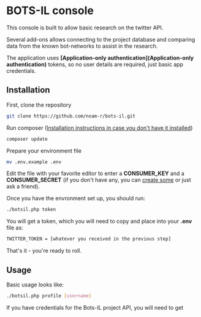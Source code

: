 # BOTS-IL console

This console is built to allow basic research on the twitter API. 

Several add-ons allows connecting to the project database and comparing data from the known bot-networks to assist in the research.

The application uses **[Application-only authentication](Application-only authentication)** tokens, so no user details are required, just basic app credentials.

## Installation

First, clone the repository
```bash
git clone https://github.com/noam-r/bots-il.git
``` 
Run composer ([Installation instructions in case you don't have it installed](https://getcomposer.org/doc/00-intro.md))
```bash
composer update
```
Prepare your environment file
```bash
mv .env.example .env
``` 
Edit the file with your favorite editor to enter a **CONSUMER_KEY** and a **CONSUMER_SECRET** (if you don't have any, you can [create some](https://developer.twitter.com/en/docs/basics/authentication/guides/access-tokens.html) or just ask a friend).

Once you have the envronment set up, you should run:
```bash
./botsil.php token
```

You will get a token, which you will need to copy and place into your **.env** file as:
```bash
TWITTER_TOKEN = [whatever you received in the previous step]
```

That's it - you're ready to roll.

## Usage

Basic usage looks like:

```bash
./botsil.php profile [username]
```

If you have credentials for the Bots-IL project API, you will need to get 